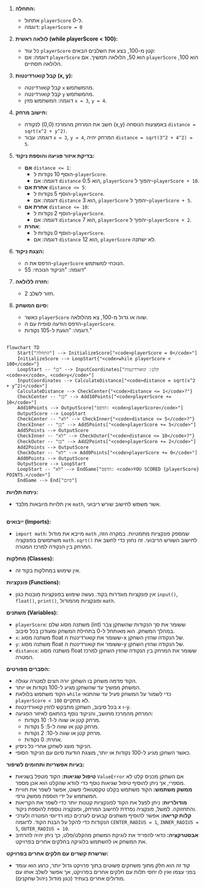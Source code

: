 ## <algorithm>

1. **התחלה:**
   - אתחול `playerScore` ל-0.
   - דוגמה: `playerScore = 0`

2. **לולאה ראשית (while playerScore < 100):**
   - כל עוד `playerScore` קטן מ-100, בצע את השלבים הבאים:
   - דוגמה: אם `playerScore` הוא 50, הלולאה תמשיך. אם `playerScore` הוא 100, הלולאה תסתיים.

3. **קבל קואורדינטות (x, y):**
   - קבל קואורדינטה `x` מהמשתמש.
   - קבל קואורדינטה `y` מהמשתמש.
   - דוגמה: המשתמש מזין `x = 3`, `y = 4`.

4. **חישוב מרחק:**
   - חשב את המרחק מהמרכז (0,0) לנקודה (x,y) באמצעות הנוסחה `distance = sqrt(x^2 + y^2)`.
   - דוגמה: עבור `x = 3`, `y = 4`, המרחק יהיה `distance = sqrt(3^2 + 4^2) = 5`.

5. **בדיקת איזור פגיעה והוספת ניקוד:**
   - **אם** `distance <= 1`:
       - הוסף 10 נקודות ל-`playerScore`.
       - דוגמה: אם `distance` הוא 0.5, `playerScore` יהפוך ל-`playerScore + 10`.
   - **אחרת אם** `distance <= 5`:
       - הוסף 5 נקודות ל-`playerScore`.
       - דוגמה: אם `distance` הוא 3, `playerScore` יהפוך ל-`playerScore + 5`.
   - **אחרת אם** `distance <= 10`:
       - הוסף 2 נקודות ל-`playerScore`.
       - דוגמה: אם `distance` הוא 7, `playerScore` יהפוך ל-`playerScore + 2`.
   - **אחרת**:
       - הוסף 0 נקודות ל-`playerScore`.
       - דוגמה: אם `distance` הוא 12, `playerScore` לא ישתנה.

6. **הצגת ניקוד:**
   - הדפס את ה-`playerScore` הנוכחי למשתמש.
   - דוגמה: "הניקוד הנוכחי: 55"

7. **חזרה ללולאה:**
   - חזור לשלב 2.

8. **סיום המשחק:**
   - כאשר `playerScore` שווה או גדול מ-100, צא מהלולאה.
   - הדפס הודעה סופית עם ה-`playerScore`.
   - דוגמה: "הגעת ל-105 נקודות."

## <mermaid>

```mermaid
flowchart TD
    Start["התחלה"] --> InitializeScore["<code>playerScore = 0</code>"]
    InitializeScore --> LoopStart{"<code>while playerScore < 100</code>"}
    LoopStart -- "כן" --> InputCoordinates["קלט: קואורדינטות <code>x</code>, <code>y</code>"]
    InputCoordinates --> CalculateDistance["<code>distance = sqrt(x^2 + y^2)</code>"]
    CalculateDistance --> CheckCenter{"<code>distance <= 1</code>?"}
    CheckCenter -- "כן" --> Add10Points["<code>playerScore += 10</code>"]
    Add10Points --> OutputScore["הדפס: <code>playerScore</code>"]
    OutputScore --> LoopStart
    CheckCenter -- "לא" --> CheckInner{"<code>distance <= 5</code>?"}
    CheckInner -- "כן" --> Add5Points["<code>playerScore += 5</code>"]
    Add5Points --> OutputScore
    CheckInner -- "לא" --> CheckOuter{"<code>distance <= 10</code>?"}
    CheckOuter -- "כן" --> Add2Points["<code>playerScore += 2</code>"]
    Add2Points --> OutputScore
    CheckOuter -- "לא" --> Add0Points["<code>playerScore += 0</code>"]
    Add0Points --> OutputScore
    OutputScore --> LoopStart
    LoopStart -- "לא" --> EndGame["הדפס: <code>YOU SCORED {playerScore} POINTS.</code>"]
    EndGame --> End["סיום"]
```

**ניתוח תלויות:**

- אין תלויות מיובאות מלבד `math`, אשר משמש לחישוב שורש ריבועי.

## <explanation>

**ייבואים (Imports):**

-   `import math`: מייבא את מודול `math` שמספק פונקציות מתמטיות. במקרה הזה, משתמשים בפונקציה `math.sqrt()` לחישוב השורש הריבועי. זה נחוץ כדי לחשב את המרחק בין הנקודה למרכז המטרה.

**מחלקות (Classes):**
   - אין שימוש במחלקות בקוד זה.

**פונקציות (Functions):**

- אין פונקציות מוגדרות בקוד. נעשה שימוש בפונקציות מובנות כגון `input()`, `float()`, `print()`, ופונקציות מהמודול `math`.

**משתנים (Variables):**

-   `playerScore`: משתנה מסוג שלם (int) ששומר את סך הנקודות שהשחקן צבר במהלך המשחק. הוא מאותחל ל-0 בתחילת המשחק ומעודכן בכל סיבוב.
-   `x`: משתנה מסוג float ששומר את קואורדינטת ה-x של הנקודה שהזין השחקן.
-   `y`: משתנה מסוג float ששומר את קואורדינטת ה-y של הנקודה שהזין השחקן.
-   `distance`: משתנה מסוג float ששומר את המרחק בין הנקודה שהזין השחקן למרכז המטרה.

**הסברים מפורטים:**

-   הקוד מדמה משחק בו השחקן יורה חצים למטרה עגולה.
-   המשחק ממשיך עד שהשחקן מגיע ל-100 נקודות או יותר.
-   הקוד משתמש בלולאת `while` כדי לשמור על המשחק פעיל עד שהתנאי `playerScore < 100` לא מתקיים.
-   בכל סיבוב, השחקן מתבקש להזין קואורדינטות x ו-y.
-   המרחק מהמרכז מחושב, והניקוד נוסף בהתאם לאיזור הפגיעה:
    - מרחק קטן או שווה ל-1: 10 נקודות.
    - מרחק קטן או שווה ל-5: 5 נקודות.
    - מרחק קטן או שווה ל-10: 2 נקודות.
    - אחרת: 0 נקודות.
-   הניקוד מוצג לשחקן אחרי כל ניסיון.
-   כאשר השחקן מגיע ל-100 נקודות או יותר, מוצגת הודעת סיום עם הניקוד הסופי.

**בעיות אפשריות ותחומים לשיפור:**

-   **טיפול שגיאות:** הקוד מטפל בשגיאת `ValueError` אם השחקן מכניס קלט לא מספרי, אך ניתן להוסיף טיפול שגיאות נוסף כדי לוודא שהקלט הוא אכן מספר.
-   **ממשק משתמש:** הקוד משתמש בקלט טקסטואלי פשוט, אפשר לשפר את חוויית המשתמש על ידי הוספת ממשק גרפי.
-   **מודולריות:** ניתן לפצל את הקוד לפונקציות קטנות יותר כדי לשפר את הקריאות והתחזוקה. למשל, פונקציה נפרדת לחישוב המרחק, ופונקציה נוספת להוספת ניקוד.
-   **קלות קריאה:** אפשר להוסיף משתנים קבועים לערכים כמו רדיוסי המטרה ולערכי הנקודות כדי להקל על הבנת הקוד. לדוגמה `CENTER_RADIUS = 1`, `INNER_RADIUS = 5`, `OUTER_RADIUS = 10`.
-   **אבסטרקציה:** כדאי להפריד את לוגיקת המשחק מהקלט/פלט, כך ניתן יהיה להרחיב את המשחק או להשתמש בלוגיקה בחלקים אחרים בפרויקט.

**שרשרת קשרים עם חלקים אחרים בפרויקט:**
   - קוד זה הוא חלק מתוך משחקים פשוטים בתוך פרויקט גדול יותר, כרגע הוא עומד בפני עצמו ואין לו יחסי תלות עם חלקים אחרים בפרויקט, אך אפשר לשלב אותו עם מודולים אחרים בעתיד (כגון מודול ניהול שחקנים).